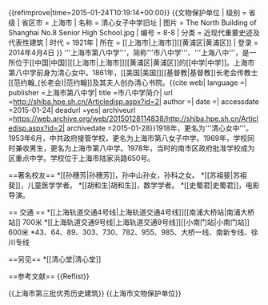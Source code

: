 {{refimprove|time=2015-01-24T10:19:14+00:00}}
{{文物保护单位
| 级别 = 省级
| 省区市 = 上海市
| 名称 = 清心女子中学旧址
| 图片 = The North Building of Shanghai No.8 Senior High School.jpg
| 编号 = 8-8
| 分类 = 近现代重要史迹及代表性建筑
| 时代 = 1921年
| 所在 = [[上海市|上海市]][[黄浦区|黄浦区]]
| 登录 = 2014年4月4日
}}
'''上海市第八中学'''，简称'''市八中学'''、'''上海八中'''，是一所位于[[中国|中国]][[上海市|上海市]][[黄浦区|黄浦区]]的[[中学|中学]]。上海市第八中学前身为清心女中。1861年，[[美国|美国]][[基督教|基督教]]长老会传教士[[范约翰_(长老会)|范约翰]]及其夫人创办清心书院。<ref>{{cite web| language =| publisher =上海市第八中学| title =市八中学简介| url =http://shiba.hpe.sh.cn/Articledisp.aspx?id=2| author =| date =| accessdate =2015-01-24| deadurl =yes| archiveurl =https://web.archive.org/web/20150128114838/http://shiba.hpe.sh.cn/Articledisp.aspx?id=2| archivedate =2015-01-28}}</ref>1918年，更名为'''清心女中'''。1953年6月，中共政府接管学校，更名为上海市第八女子中学。1969年，学校同时兼收男生，更名为上海市第八中学。1978年，当时的南市区政府批准学校成为区重点中学。学校位于上海市陆家浜路650号。

==著名校友==
*[[孙穗芳|孙穗芳]]，孙中山孙女，孙科之女。
*[[苏祖斐|苏祖斐]]，儿童医学学者。
*[[胡和生|胡和生]]，数学学者。
*[[史蜀君|史蜀君]]，电影导演。

== 交通 ==
*[[上海轨道交通4号线|上海轨道交通4号线]][[南浦大桥站|南浦大桥站]] 700米
*[[上海轨道交通9号线|上海轨道交通9号线]][[小南门站|小南门站]] 600米
*43、64、89、303、730、782、955、985、大桥一线、南新专线、徐川专线

==另见==
*[[清心堂|清心堂]]

==参考文献==
{{Reflist}}

{{上海市第三批优秀历史建筑}}
{{上海市文物保护单位}}